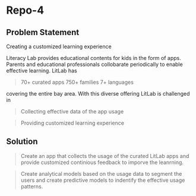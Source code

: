 # Repo-4

Problem Statement
-------------------
Creating a customized learning experience 

Literacy Lab provides educational contents for kids in the form of apps. Parents and educational professionals collobarate periodically to enable effective learning. LitLab has 
>70+ curated apps
>750+ families
>7+ languages

covering the entire bay area. With this diverse offering LitLab is challenged in 

>Collecting effective data of the app usage

>Providing customized learning experience

Solution
------------------
>Create an app that collects the usage of the curated LitLab apps and provide customized continious feedback to imporve the leanrning. 

>Create analytical models based on the usage data to segment the users and create predictive models to indentify the effective usage patterns.

